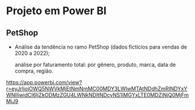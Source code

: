 # Projeto em Power BI

## PetShop

- Análise da tendência no ramo PetShop (dados fictícios para vendas de 2020 a 2022);

  análise por faturamento total: por gênero, produto, marca, data de compra, região.

https://app.powerbi.com/view?r=eyJrIjoiOWQ5NWVkMjEtNmNmMC00MDY3LWIwMTAtNDdhZmRlNDYxYWNlIiwidCI6IjZkODMzZGU4LWNkNDItNDcyNS1iMGYxLTE0MDZiNjQ0MjFmMiJ9
